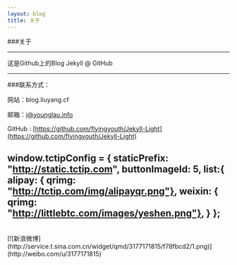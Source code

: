 ```yaml
---
layout: blog
title: 关于
---
```

	
###关于

----

这是Github上的Blog Jekyll @ GitHub

----

###联系方式：

网站：blog.liuyang.cf

邮箱：i@younglau.info	

GitHub : [https://github.com/flyingyouth/Jekyll-Light](https://github.com/flyingyouth/Jekyll-Light)

window.tctipConfig = {
			staticPrefix: "http://static.tctip.com",
			buttonImageId: 5,
			list:{
				alipay: { qrimg: "http://tctip.com/img/alipayqr.png"},
				weixin: { qrimg: "http://littlebtc.com/images/yeshen.png"},
			}
		};
	</script>
	<script src="http://static.tctip.com/js/tctip.min.js"></script>
----
<br> 
[![新浪微博](http://service.t.sina.com.cn/widget/qmd/3177171815/f78fbcd2/1.png)](http://weibo.com/u/3177171815)

